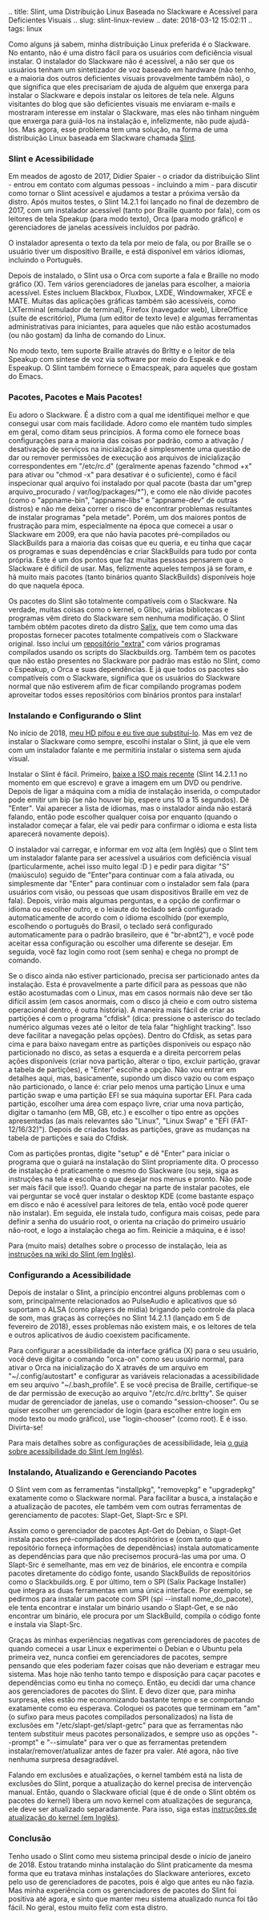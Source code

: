 .. title: Slint, uma Distribuição Linux Baseada no Slackware e Acessível para Deficientes Visuais
.. slug: slint-linux-review
.. date: 2018-03-12 15:02:11
.. tags: linux

Como alguns já sabem, minha distribuição Linux preferida é o Slackware. No entanto, não é uma distro fácil para os usuários com deficiência visual instalar. O instalador do Slackware não é acessível, a não ser que os usuários tenham um sintetizador de voz baseado em hardware (não tenho, e a maioria dos outros deficientes visuais provavelmente também não), o que significa que eles precisariam de ajuda de alguém que enxerga para instalar o Slackware e depois instalar os leitores de tela nele. Alguns visitantes do blog que são deficientes visuais me enviaram e-mails e mostraram interesse em instalar o Slackware, mas eles não tinham ninguém que enxerga para guiá-los na instalação e, infelizmente, não pude ajudá-los. Mas agora, esse problema tem uma solução, na forma de uma distribuição Linux baseada em Slackware chamada [Slint][slinthp]. <!--more-->

### Slint e Acessibilidade

Em meados de agosto de 2017, Didier Spaier - o criador da distribuição Slint - entrou em contato com algumas pessoas - incluindo a mim - para discutir como tornar o Slint acessível e ajudamos a testar a próxima versão da distro. Após muitos testes, o Slint 14.2.1 foi lançado no final de dezembro de 2017, com um instalador acessível (tanto por Braille quanto por fala), com os leitores de tela Speakup (para modo texto), Orca (para modo gráfico) e gerenciadores de janelas acessíveis incluídos por padrão.

O instalador apresenta o texto da tela por meio de fala, ou por Braille se o usuário tiver um dispositivo Braille, e está disponível em vários idiomas, incluindo o Português.

Depois de instalado, o Slint usa o Orca com suporte a fala e Braille no modo gráfico (X). Tem vários gerenciadores de janelas para escolher, a maioria acessível. Estes incluem Blackbox, Fluxbox, LXDE, Windowmaker, XFCE e MATE. Muitas das aplicações gráficas também são acessíveis, como LXTerminal (emulador de terminal), Firefox (navegador web), LibreOffice (suíte de escritório), Pluma (um editor de texto leve) e algumas ferramentas administrativas para iniciantes, para aqueles que não estão acostumados (ou não gostam) da linha de comando do Linux.

No modo texto, tem suporte Braille através do Brltty e o leitor de tela Speakup com síntese de voz via software por meio do Espeak e do Espeakup. O Slint também fornece o Emacspeak, para aqueles que gostam do Emacs.

### Pacotes, Pacotes e Mais Pacotes!

Eu adoro o Slackware. É a distro com a qual me identifiquei melhor e que consegui usar com mais facilidade. Adoro como ele mantém tudo simples em geral, como ditam seus princípios. A forma como ele fornece boas configurações para a maioria das coisas por padrão, como a ativação / desativação de serviços na inicialização é simplesmente uma questão de dar ou remover permissões de execução ​​aos arquivos de inicialização correspondentes em "/etc/rc.d" (geralmente apenas fazendo "chmod +x" para ativar ou "chmod -x" para desativar é o suficiente), como é fácil inspecionar qual arquivo foi instalado por qual pacote (basta dar um"grep arquivo_procurado / var/log/packages/*"), e como ele não divide pacotes (como o "appname-bin", "appname-libs" e "appname-dev" de outras distros) e não me deixa correr o risco de encontrar problemas resultantes de instalar programas "pela metade". Porém, um dos maiores pontos de frustração para mim, especialmente na época que comecei a usar o Slackware em 2009, era que não havia pacotes pré-compilados ou SlackBuilds para a maioria das coisas que eu queria, e eu tinha que caçar os programas e suas dependências e criar SlackBuilds para tudo por conta própria. Este é um dos pontos que faz muitas pessoas pensarem que o Slackware é difícil de usar. Mas, felizmente aqueles tempos já se foram, e há muito mais pacotes (tanto binários quanto SlackBuilds) disponíveis hoje do que naquela época.

Os pacotes do Slint são totalmente compatíveis com o Slackware. Na verdade, muitas coisas como o kernel, o Glibc, várias bibliotecas e programas vêm direto do Slackware sem nenhuma modificação. O Slint também obtém pacotes direto da distro [Salix][salixhp], que tem como uma das propostas fornecer pacotes totalmente compatíveis com o Slackware original. Isso inclui um [repositório "extra"][salixextra] com vários programas compilados usando os scripts do Slackbuilds.org. Também tem os pacotes que não estão presentes no Slackware por padrão mas estão no Slint, como o Espeakup, o Orca e suas dependências. E já que todos os pacotes são compatíveis com o Slackware, significa que os usuários do Slackware normal que não estiverem afim de ficar compilando programas podem aproveitar todos esses repositórios com binários prontos para instalar!

### Instalando e Configurando o Slint

No início de 2018, [meu HD pifou e eu tive que substituí-lo](/pt/blog/new-year-new-disk). Mas em vez de instalar o Slackware como sempre, escolhi instalar o Slint, já que ele vem com um instalador falante e me permitiria instalar o sistema sem ajuda visual.

Instalar o Slint é fácil. Primeiro, [baixe a ISO mais recente][slintdl] (Slint 14.2.1.1 no momento em que escrevo) e grave a imagem em um DVD ou pendrive. Depois de ligar a máquina com a mídia de instalação inserida, o computador pode emitir um bip (se não houver bip, espere uns 10 a 15 segundos). Dê "Enter". Vai aparecer a lista de idiomas, mas o instalador ainda não estará falando, então pode escolher qualquer coisa por enquanto (quando o instalador começar a falar, ele vai pedir para confirmar o idioma e esta lista aparecerá novamente depois).

O instalador vai carregar, e informar em voz alta (em Inglês) que o Slint tem um instalador falante para ser acessível a usuários com deficiência visual (particularmente, achei isso muito legal :D ) e pedir para digitar "S" (maiúsculo) seguido de "Enter"para continuar com a fala ativada, ou simplesmente dar "Enter" para continuar com o instalador sem fala (para usuários com visão, ou pessoas que usam dispositivos Braille em vez de fala). Depois, virão mais algumas perguntas, e a opção de confirmar o idioma ou escolher outro, e o leiaute do teclado será configurado automaticamente de acordo com o idioma escolhido (por exemplo, escolhendo o português do Brasil, o teclado será configurado automaticamente para o padrão brasileiro, que é "br-abnt2"), e você pode aceitar essa configuração ou escolher uma diferente se desejar. Em seguida, você faz login como root (sem senha) e chega no prompt de comando.

Se o disco ainda não estiver particionado, precisa ser particionado antes da instalação. Esta é provavelmente a parte difícil para as pessoas que não estão acostumadas com o Linux, mas em casos normais não deve ser tão difícil assim (em casos anormais, com o disco já cheio e com outro sistema operacional dentro, é outra história). A maneira mais fácil de criar as partições é com o programa "cfdisk" (dica: pressione o asterisco do teclado numérico algumas vezes até o leitor de tela falar "highlight tracking". Isso deve facilitar a navegação pelas opções). Dentro do Cfdisk, as setas para cima e para baixo navegam entre as partições disponíveis ou espaço não particionado no disco, as setas a esquerda e a direita percorrem pelas ações disponíveis (criar nova partição, alterar o tipo, excluir partição, gravar a tabela de partições), e "Enter" escolhe a opção. Não vou entrar em detalhes aqui, mas, basicamente, supondo um disco vazio ou com espaço não particionado, o lance é: criar pelo menos uma partição Linux e uma partição swap e uma partição EFI se sua máquina suportar EFI. Para cada partição, escolher uma área com espaço livre, criar uma nova partição, digitar o tamanho (em MB, GB, etc.) e escolher o tipo entre as opções apresentadas (as mais relevantes são "Linux", "Linux Swap" e "EFI (FAT-12/16/32)"). Depois de criadas todas as partições, grave as mudanças na tabela de partições e saia do Cfdisk.

Com as partições prontas, digite "setup" e dê "Enter" para iniciar o programa que o guiará na instalação do Slint propriamente dita. O processo de instalação é praticamente o mesmo do Slackware (ou seja, siga as instruções na tela e escolha o que desejar nos menus e pronto. Não pode ser mais fácil que isso!). Quando chegar na parte de instalar pacotes, ele vai perguntar se você quer instalar o desktop KDE (come bastante espaço em disco e não é acessível para leitores de tela, então você pode querer não instalar). Em seguida, ele instala tudo, configura mais coisas, pede para definir a senha do usuário root, o orienta na criação do primeiro usuário não-root, e logo a instalação chega ao fim. Reinicie a máquina, e é isso!

Para (muito mais) detalhes sobre o processo de instalação, leia as [instruções na wiki do Slint (em Inglês)][setupwiki].

### Configurando a Acessibilidade

Depois de instalar o Slint, a princípio encontrei alguns problemas com o som, principalmente relacionados ao PulseAudio e aplicativos que só suportam o ALSA (como players de mídia) brigando pelo controle da placa de som, mas graças às correções no Slint 14.2.1.1 (lançado em 5 de fevereiro  de 2018), esses problemas não existem mais, e os leitores de tela e outros aplicativos de áudio coexistem pacificamente.

Para configurar a acessibilidade da interface gráfica (X) para o seu usuário, você deve digitar o comando "orca-on" como seu usuário normal, para ativar o Orca na inicialização do X através de um arquivo em "~/.config/autostart" e configurar as variáveis relacionadas a acessibilidade ​​em seu arquivo "~/.bash_profile". E se você precisa de Braille, certifique-se de dar permissão de execução ​​ao arquivo "/etc/rc.d/rc.brltty". Se quiser mudar de gerenciador de janelas, use o comando "session-chooser". Ou se quiser escolher um gerenciador de login (para escolher entre login em modo texto ou modo gráfico), use "login-chooser" (como root). E é isso. Divirta-se!

Para mais detalhes sobre as configurações de acessibilidade, leia [o guia sobre acessibilidade do Slint (em Inglês)][a11yhowto].

### Instalando, Atualizando e Gerenciando Pacotes

O Slint vem com as ferramentas "installpkg", "removepkg" e "upgradepkg" exatamente como o Slackware normal. Para facilitar a busca, a instalação e a atualização de pacotes, ele também vem com outras ferramentas de gerenciamento de pacotes: Slapt-Get, Slapt-Src e SPI.

Assim como o gerenciador de pacotes Apt-Get do Debian, o Slapt-Get instala pacotes pré-compilados dos repositórios e (com tanto que o repositório forneça informações de dependências) instala automaticamente as dependências para que não precisemos procurá-las uma por uma. O Slapt-Src é semelhante, mas em vez de binários, ele encontra e compila pacotes diretamente do código fonte, usando SlackBuilds de repositórios como o Slackbuilds.org. E por último, tem o SPI (Salix Package Installer) que integra as duas ferramentas em uma única interface. Por exemplo, se pedirmos para instalar um pacote com SPI (spi --install nome_do_pacote), ele tenta encontrar e instalar um binário usando o Slapt-Get, e se não encontrar um binário, ele procura por um SlackBuild, compila o código fonte e instala via Slapt-Src.

Graças às minhas experiências negativas com gerenciadores de pacotes de quando comecei a usar Linux e experimentei o Debian e o Ubuntu pela primeira vez, nunca confiei em gerenciadores de pacotes, sempre pensando que eles poderiam fazer coisas que não deveriam e estragar meu sistema. Mas hoje não tenho tanto tempo e disposição para caçar pacotes e dependências como eu tinha no começo. Então, eu decidi dar uma chance aos gerenciadores de pacotes do Slint. E devo dizer que, para minha surpresa, eles estão me economizando bastante tempo e se comportando exatamente como eu esperava. Coloquei os pacotes que terminam em "am" (o sufixo para meus pacotes compilados personalizados) na lista de exclusões em "/etc/slapt-get/slapt-getrc" para que as ferramentas não tentem substituir meus pacotes personalizados, e sempre uso as opções "--prompt" e "--simulate" para ver o que as ferramentas pretendem instalar/remover/atualizar antes de fazer pra valer. Até agora, não tive nenhuma surpresa desagradável.

Falando em exclusões e atualizações, o kernel também está na lista de exclusões do Slint, porque a atualização do kernel precisa de intervenção manual. Então, quando o Slackware oficial (que é de onde o Slint obtém os pacotes do kernel) libera um novo kernel com atualizações de segurança, ele deve ser atualizado separadamente. Para isso, siga estas [instruções de atualização do kernel (em Inglês)][kernelupg].

### Conclusão

Tenho usado o Slint como meu sistema principal desde o início de janeiro de 2018. Estou tratando minha instalação do Slint praticamente da mesma forma que eu tratava minhas instalações do Slackware anteriores, exceto pelo uso de gerenciadores de pacotes, pois é algo que antes eu não fazia. Mas minha experiência com os gerenciadores de pacotes do Slint foi positiva até agora, e sinto que manter meu sistema atualizado nunca foi tão fácil. No geral, estou muito feliz com esta distro.

[slinthp]: http://slint.fr/wiki/en/start
[slintdl]: https://sourceforge.net/projects/slint/files/14.2.1/
[slintpkgs]: http://slackware.uk/slint/x86_64/slint-14.2.1/slint/
[salixhp]: https://www.salixos.org/
[salixextra]: http://slackware.uk/salix/x86_64/extra-14.2/
[setupwiki]: http://slint.fr/wiki/en/installation_process
[a11yhowto]: http://slackware.uk/slint/x86_64/slint-14.2.1/doc/ACCESSIBILITY
[kernelupg]: http://slackware.uk/slint/x86_64/slint-14.2.1/doc/KernelSecurityUpgrades
